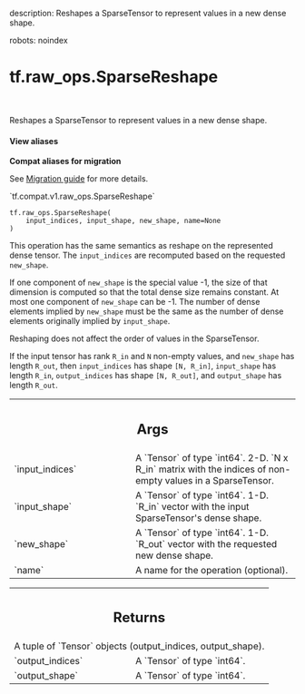 description: Reshapes a SparseTensor to represent values in a new dense shape.

robots: noindex

# tf.raw_ops.SparseReshape

<!-- Insert buttons and diff -->

<table class="tfo-notebook-buttons tfo-api nocontent" align="left">

</table>



Reshapes a SparseTensor to represent values in a new dense shape.

<section class="expandable">
  <h4 class="showalways">View aliases</h4>
  <p>
<b>Compat aliases for migration</b>
<p>See
<a href="https://www.tensorflow.org/guide/migrate">Migration guide</a> for
more details.</p>
<p>`tf.compat.v1.raw_ops.SparseReshape`</p>
</p>
</section>

<pre class="devsite-click-to-copy prettyprint lang-py tfo-signature-link">
<code>tf.raw_ops.SparseReshape(
    input_indices, input_shape, new_shape, name=None
)
</code></pre>



<!-- Placeholder for "Used in" -->

This operation has the same semantics as reshape on the represented dense
tensor.  The `input_indices` are recomputed based on the requested `new_shape`.

If one component of `new_shape` is the special value -1, the size of that
dimension is computed so that the total dense size remains constant.  At
most one component of `new_shape` can be -1.  The number of dense elements
implied by `new_shape` must be the same as the number of dense elements
originally implied by `input_shape`.

Reshaping does not affect the order of values in the SparseTensor.

If the input tensor has rank `R_in` and `N` non-empty values, and `new_shape`
has length `R_out`, then `input_indices` has shape `[N, R_in]`,
`input_shape` has length `R_in`, `output_indices` has shape `[N, R_out]`, and
`output_shape` has length `R_out`.

<!-- Tabular view -->
 <table class="responsive fixed orange">
<colgroup><col width="214px"><col></colgroup>
<tr><th colspan="2"><h2 class="add-link">Args</h2></th></tr>

<tr>
<td>
`input_indices`
</td>
<td>
A `Tensor` of type `int64`.
2-D.  `N x R_in` matrix with the indices of non-empty values in a
SparseTensor.
</td>
</tr><tr>
<td>
`input_shape`
</td>
<td>
A `Tensor` of type `int64`.
1-D.  `R_in` vector with the input SparseTensor's dense shape.
</td>
</tr><tr>
<td>
`new_shape`
</td>
<td>
A `Tensor` of type `int64`.
1-D.  `R_out` vector with the requested new dense shape.
</td>
</tr><tr>
<td>
`name`
</td>
<td>
A name for the operation (optional).
</td>
</tr>
</table>



<!-- Tabular view -->
 <table class="responsive fixed orange">
<colgroup><col width="214px"><col></colgroup>
<tr><th colspan="2"><h2 class="add-link">Returns</h2></th></tr>
<tr class="alt">
<td colspan="2">
A tuple of `Tensor` objects (output_indices, output_shape).
</td>
</tr>
<tr>
<td>
`output_indices`
</td>
<td>
A `Tensor` of type `int64`.
</td>
</tr><tr>
<td>
`output_shape`
</td>
<td>
A `Tensor` of type `int64`.
</td>
</tr>
</table>

